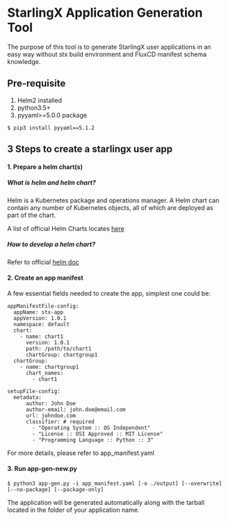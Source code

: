 # StarlingX Application Generation Tool

The purpose of this tool is to generate StarlingX user applications in an easy
way without stx build environment and FluxCD manifest schema knowledge.

## Pre-requisite

1. Helm2 installed
2. python3.5+
3. pyyaml>=5.0.0 package

`$ pip3 install pyyaml==5.1.2`

## 3 Steps to create a starlingx user app

#### 1. Prepare a helm chart(s)

##### What is helm and helm chart?

Helm is a Kubernetes package and operations manager. A Helm chart can contain
any number of Kubernetes objects, all of which are deployed as part of the
chart.

A list of official Helm Charts locates [here](https://github.com/helm/charts)

##### How to develop a helm chart?

Refer to official [helm doc](https://helm.sh/docs/)

#### 2. Create an app manifest

A few essential fields needed to create the app, simplest one could be:

```
appManifestFile-config:
  appName: stx-app
  appVersion: 1.0.1
  namespace: default
  chart:
    - name: chart1
      version: 1.0.1
      path: /path/to/chart1
      chartGroup: chartgroup1
  chartGroup:
    - name: chartgroup1
      chart_names:
        - chart1

setupFile-config:
  metadata: 
      author: John Doe
      author-email: john.doe@email.com
      url: johndoe.com
      classifier: # required
        - "Operating System :: OS Independent"
        - "License :: OSI Approved :: MIT License"
        - "Programming Language :: Python :: 3"
```
For more details, please refer to app_manifest.yaml

#### 3. Run app-gen-new.py

`$ python3 app-gen.py -i app_manifest.yaml [-o ./output] [--overwrite] [--no-package] [--package-only]`

The application will be generated automatically along with the tarball located
in the folder of your application name.
